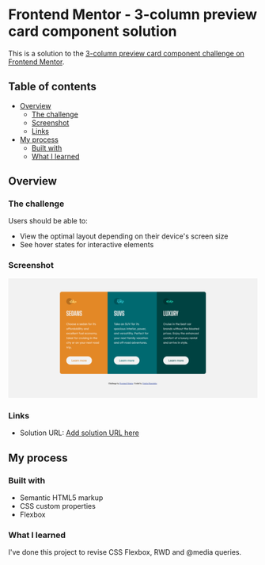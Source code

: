 # Frontend Mentor - 3-column preview card component solution

This is a solution to the [3-column preview card component challenge on Frontend Mentor](https://www.frontendmentor.io/challenges/3column-preview-card-component-pH92eAR2-).

## Table of contents

- [Overview](#overview)
  - [The challenge](#the-challenge)
  - [Screenshot](#screenshot)
  - [Links](#links)
- [My process](#my-process)
  - [Built with](#built-with)
  - [What I learned](#what-i-learned)

## Overview

### The challenge

Users should be able to:

- View the optimal layout depending on their device's screen size
- See hover states for interactive elements

### Screenshot

![](./images/Frontend%20Mentor%203-column%20preview%20card%20component.png)

### Links

- Solution URL: [Add solution URL here](https://natalia-kaminska.github.io/3-column-preview-card/)

## My process

### Built with

- Semantic HTML5 markup
- CSS custom properties
- Flexbox

### What I learned

I've done this project to revise CSS Flexbox, RWD and @media queries.
